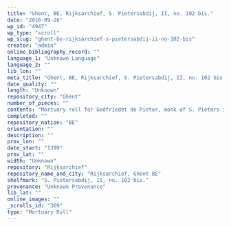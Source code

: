 ```yaml
---
title: "Ghent, BE, Rijksarchief, S. Pietersabdij, II, no. 102 bis."
date: "2016-09-28"
wp_id: "4947"
wp_type: "scroll"
wp_slug: "ghent-be-rijksarchief-s-pietersabdij-ii-no-102-bis"
creator: "admin"
online_bibliography_record: ""
language_1: "Unknown Language"
language_2: ""
lib_lon: ""
meta_title: "Ghent, BE, Rijksarchief, S. Pietersabdij, II, no. 102 bis."
date_quality: ""
length: "Unknown"
repository_city: "Ghent"
number_of_pieces: ""
contents: "Mortuary roll for Godfriedet de Pieter, monk of S. Pieters in Gent."
completed: ""
repository_nation: "BE"
orientation: ""
description: ""
prov_lon: ""
date_start: "1399"
prov_lat: ""
width: "Unknown"
repository: "Rijksarchief"
repository_name_and_city: "Rijksarchief, Ghent BE"
shelfmark: "S. Pietersabdij, II, no. 102 bis."
provenance: "Unknown Provenance"
lib_lat: ""
online_images: ""
_scrolls_id: "369"
type: "Mortuary Roll"
---
```



